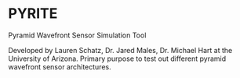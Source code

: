 # PYRITE
Pyramid Wavefront Sensor Simulation Tool

Developed by Lauren Schatz, Dr. Jared Males, Dr. Michael Hart at the University of Arizona.
Primary purpose to test out different pyramid wavefront sensor architectures.
